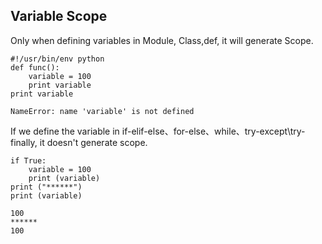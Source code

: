 ## Variable  Scope

Only when defining variables in Module, Class,def, it will generate Scope.

```
#!/usr/bin/env python
def func():
    variable = 100
    print variable
print variable
```

```
NameError: name 'variable' is not defined

```

If we define the variable in if-elif-else、for-else、while、try-except\try-finally, it doesn't generate scope.

```
if True:
    variable = 100
    print (variable)
print ("******")
print (variable)
```

```
100
******
100
```



